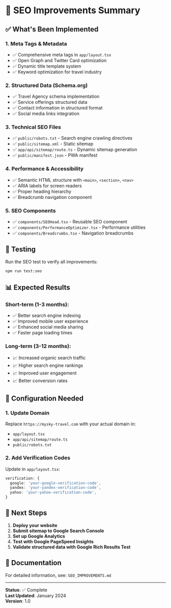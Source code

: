 # 🚀 SEO Improvements Summary

## ✅ What's Been Implemented

### 1. **Meta Tags & Metadata** 
- ✅ Comprehensive meta tags in `app/layout.tsx`
- ✅ Open Graph and Twitter Card optimization
- ✅ Dynamic title template system
- ✅ Keyword optimization for travel industry

### 2. **Structured Data (Schema.org)**
- ✅ Travel Agency schema implementation
- ✅ Service offerings structured data
- ✅ Contact information in structured format
- ✅ Social media links integration

### 3. **Technical SEO Files**
- ✅ `public/robots.txt` - Search engine crawling directives
- ✅ `public/sitemap.xml` - Static sitemap
- ✅ `app/api/sitemap/route.ts` - Dynamic sitemap generation
- ✅ `public/manifest.json` - PWA manifest

### 4. **Performance & Accessibility**
- ✅ Semantic HTML structure with `<main>`, `<section>`, `<nav>`
- ✅ ARIA labels for screen readers
- ✅ Proper heading hierarchy
- ✅ Breadcrumb navigation component

### 5. **SEO Components**
- ✅ `components/SEOHead.tsx` - Reusable SEO component
- ✅ `components/PerformanceOptimizer.tsx` - Performance utilities
- ✅ `components/Breadcrumbs.tsx` - Navigation breadcrumbs

## 🧪 Testing

Run the SEO test to verify all improvements:
```bash
npm run test:seo
```

## 📊 Expected Results

### Short-term (1-3 months):
- ✅ Better search engine indexing
- ✅ Improved mobile user experience
- ✅ Enhanced social media sharing
- ✅ Faster page loading times

### Long-term (3-12 months):
- 📈 Increased organic search traffic
- 📈 Higher search engine rankings
- 📈 Improved user engagement
- 📈 Better conversion rates

## 🔧 Configuration Needed

### 1. Update Domain
Replace `https://mysky-travel.com` with your actual domain in:
- `app/layout.tsx`
- `app/api/sitemap/route.ts`
- `public/robots.txt`

### 2. Add Verification Codes
Update in `app/layout.tsx`:
```typescript
verification: {
  google: 'your-google-verification-code',
  yandex: 'your-yandex-verification-code',
  yahoo: 'your-yahoo-verification-code',
}
```

## 🚀 Next Steps

1. **Deploy your website**
2. **Submit sitemap to Google Search Console**
3. **Set up Google Analytics**
4. **Test with Google PageSpeed Insights**
5. **Validate structured data with Google Rich Results Test**

## 📖 Documentation

For detailed information, see: `SEO_IMPROVEMENTS.md`

---

**Status**: ✅ Complete  
**Last Updated**: January 2024  
**Version**: 1.0 